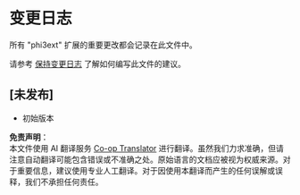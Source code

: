 <!--
CO_OP_TRANSLATOR_METADATA:
{
  "original_hash": "dbb0b6218ce5f9cf0ede8f4201f6ad58",
  "translation_date": "2025-07-16T16:29:49+00:00",
  "source_file": "code/07.Lab/01/AIPC/extensions/phi3ext/CHANGELOG.md",
  "language_code": "zh"
}
-->
# 变更日志

所有 "phi3ext" 扩展的重要更改都会记录在此文件中。

请参考 [保持变更日志](http://keepachangelog.com/) 了解如何编写此文件的建议。

## [未发布]

- 初始版本

**免责声明**：  
本文件使用 AI 翻译服务 [Co-op Translator](https://github.com/Azure/co-op-translator) 进行翻译。虽然我们力求准确，但请注意自动翻译可能包含错误或不准确之处。原始语言的文档应被视为权威来源。对于重要信息，建议使用专业人工翻译。对于因使用本翻译而产生的任何误解或误释，我们不承担任何责任。